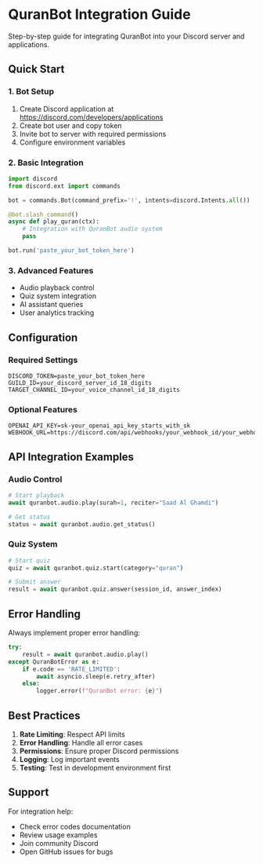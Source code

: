 # QuranBot Integration Guide

Step-by-step guide for integrating QuranBot into your Discord server and applications.

## Quick Start

### 1. Bot Setup
1. Create Discord application at https://discord.com/developers/applications
2. Create bot user and copy token
3. Invite bot to server with required permissions
4. Configure environment variables

### 2. Basic Integration
```python
import discord
from discord.ext import commands

bot = commands.Bot(command_prefix='!', intents=discord.Intents.all())

@bot.slash_command()
async def play_quran(ctx):
    # Integration with QuranBot audio system
    pass

bot.run('paste_your_bot_token_here')
```

### 3. Advanced Features
- Audio playback control
- Quiz system integration
- AI assistant queries
- User analytics tracking

## Configuration

### Required Settings
```env
DISCORD_TOKEN=paste_your_bot_token_here
GUILD_ID=your_discord_server_id_18_digits
TARGET_CHANNEL_ID=your_voice_channel_id_18_digits
```

### Optional Features
```env
OPENAI_API_KEY=sk-your_openai_api_key_starts_with_sk
WEBHOOK_URL=https://discord.com/api/webhooks/your_webhook_id/your_webhook_token
```

## API Integration Examples

### Audio Control
```python
# Start playback
await quranbot.audio.play(surah=1, reciter="Saad Al Ghamdi")

# Get status
status = await quranbot.audio.get_status()
```

### Quiz System
```python
# Start quiz
quiz = await quranbot.quiz.start(category="quran")

# Submit answer
result = await quranbot.quiz.answer(session_id, answer_index)
```

## Error Handling

Always implement proper error handling:

```python
try:
    result = await quranbot.audio.play()
except QuranBotError as e:
    if e.code == 'RATE_LIMITED':
        await asyncio.sleep(e.retry_after)
    else:
        logger.error(f"QuranBot error: {e}")
```

## Best Practices

1. **Rate Limiting**: Respect API limits
2. **Error Handling**: Handle all error cases
3. **Permissions**: Ensure proper Discord permissions
4. **Logging**: Log important events
5. **Testing**: Test in development environment first

## Support

For integration help:
- Check error codes documentation
- Review usage examples
- Join community Discord
- Open GitHub issues for bugs
